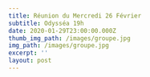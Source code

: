 ```yaml
---
title: Réunion du Mercredi 26 Février
subtitle: Odysséa 19h
date: 2020-01-29T23:00:00.000Z
thumb_img_path: /images/groupe.jpg
img_path: /images/groupe.jpg
excerpt: ''
layout: post
---
```


